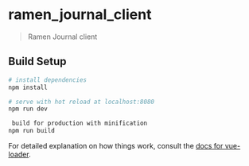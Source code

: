 # ramen_journal_client

> Ramen Journal client

## Build Setup

``` bash
# install dependencies
npm install

# serve with hot reload at localhost:8080
npm run dev

 build for production with minification
npm run build
```

For detailed explanation on how things work, consult the [docs for vue-loader](http://vuejs.github.io/vue-loader).
